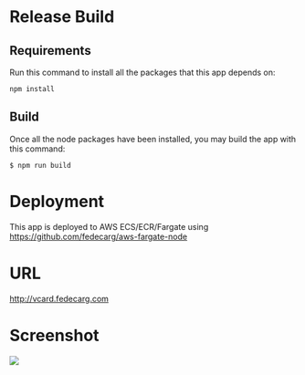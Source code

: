# Release Build
## Requirements
Run this command to install all the packages that this app depends on:
```
npm install
```

## Build
Once all the node packages have been installed, you may build the app with this command:
```
$ npm run build
```

# Deployment
This app is deployed to AWS ECS/ECR/Fargate using https://github.com/fedecarg/aws-fargate-node

# URL
http://vcard.fedecarg.com

# Screenshot
![](https://raw.githubusercontent.com/fedecarg/fedecarg.github.io/master/images/vcard.png)
